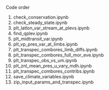 Code order
1. check_conservation.ipynb
2. check_steady_state.ipynb
3. plt_latlon_var_stream_at_plevs.ipynb
4. find_qplev.ipynb
5. plt_midtransit_var.ipynb
6. plt_vp_pres_var_at_limbs.ipynb
7. plt_transpec_combores_limb_diffs.ipynb
8. plt_transpec_combores_full_mor_eve.ipynb
9. plt_transpec_obs_vs_um.ipynb
10. plt_znl_mean_pres_u_vary_mdh.ipynb
11. plt_transpec_combores_contribs.ipynb
12. save_climate_variables.ipynb
13. zip_input_params_and_transpec.ipynb
